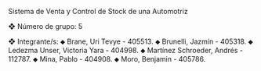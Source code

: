 Sistema de Venta y Control de Stock de una Automotriz

❖ Número de grupo: 5

❖ Integrante/s:
⬥ Brane, Uri Tevye - 405513.
⬥ Brunelli, Jazmín - 405318.
⬥ Ledezma Unser, Victoria Yara - 404998.
⬥ Martínez Schroeder, Andrés - 112787.
⬥ Mina, Pablo - 404908.
⬥ Moro, Benjamin - 405786.

